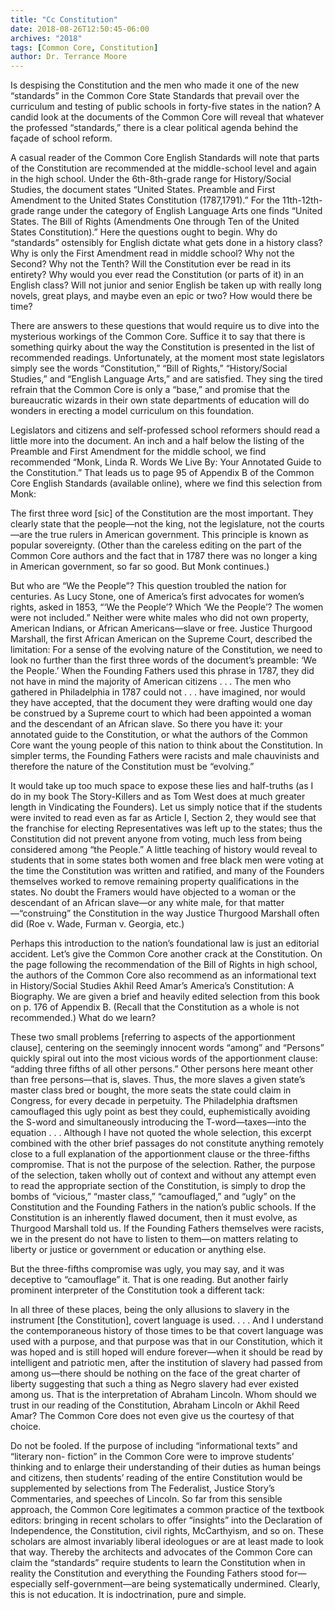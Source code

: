 ```yaml
---
title: "Cc Constitution"
date: 2018-08-26T12:50:45-06:00
archives: "2018"
tags: [Common Core, Constitution]
author: Dr. Terrance Moore
---
```

Is despising the Constitution and the men who made it one of the new “standards” in the Common Core State Standards that prevail over the curriculum and testing of public schools in forty-five states in the nation? A candid look at the documents of the Common Core will reveal that whatever the professed “standards,” there is a clear political agenda behind the façade of school reform.

A casual reader of the Common Core English Standards will note that parts of the Constitution are recommended at the middle-school level and again in the high school. Under the 6th-8th-grade range for History/Social Studies, the document states “United States. Preamble and First Amendment to the United States Constitution (1787,1791).” For the 11th-12th-grade range under the category of English Language Arts one finds “United States. The Bill of Rights (Amendments One through Ten of the United States Constitution).” Here the questions ought to begin. Why do “standards” ostensibly for English dictate what gets done in a history class? Why is only the First Amendment read in middle school? Why not the Second? Why not the Tenth? Will the Constitution ever be read in its entirety? Why would you ever read the Constitution (or parts of it) in an English class? Will not junior and senior English be taken up with really long novels, great plays, and maybe even an epic or two? How would there be time?

There are answers to these questions that would require us to dive into the mysterious workings of the Common Core. Suffice it to say that there is something quirky about the way the Constitution is presented in the list of recommended readings. Unfortunately, at the moment most state legislators simply see the words “Constitution,” “Bill of Rights,” “History/Social Studies,” and “English Language Arts,” and are satisfied. They sing the tired refrain that the Common Core is only a “base,” and promise that the bureaucratic wizards in their own state departments of education will do wonders in erecting a model curriculum on this foundation.

Legislators and citizens and self-professed school reformers should read a little more into the document. An inch and a half below the listing of the Preamble and First Amendment for the middle school, we find recommended “Monk, Linda R. Words We Live By: Your Annotated Guide to the Constitution.” That leads us to page 95 of Appendix B of the Common Core English Standards (available online), where we find this selection from Monk:

The first three word [sic] of the Constitution are the most important. They clearly state that the people—not the king, not the legislature, not the courts—are the true rulers in American government. This principle is known as popular sovereignty.
(Other than the careless editing on the part of the Common Core authors and the fact that in 1787 there was no longer a king in American government, so far so good. But Monk continues.)

But who are “We the People”? This question troubled the nation for centuries. As Lucy Stone, one of America’s first advocates for women’s rights, asked in 1853, “‘We the People’? Which ‘We the People’? The women were not included.” Neither were white males who did not own property, American Indians, or African Americans—slave or free. Justice Thurgood Marshall, the first African American on the Supreme Court, described the limitation:
For a sense of the evolving nature of the Constitution, we need to look no further than the first three words of the document’s preamble: ‘We the People.’ When the Founding Fathers used this phrase in 1787, they did not have in mind the majority of American citizens . . . The men who gathered in Philadelphia in 1787 could not . . . have imagined, nor would they have accepted, that the document they were drafting would one day be construed by a Supreme court to which had been appointed a woman and the descendant of an African slave.
So there you have it: your annotated guide to the Constitution, or what the authors of the Common Core want the young people of this nation to think about the Constitution. In simpler terms, the Founding Fathers were racists and male chauvinists and therefore the nature of the Constitution must be “evolving.”

It would take up too much space to expose these lies and half-truths (as I do in my book The Story-Killers and as Tom West does at much greater length in Vindicating the Founders). Let us simply notice that if the students were invited to read even as far as Article I, Section 2, they would see that the franchise for electing Representatives was left up to the states; thus the Constitution did not prevent anyone from voting, much less from being considered among “the People.” A little teaching of history would reveal to students that in some states both women and free black men were voting at the time the Constitution was written and ratified, and many of the Founders themselves worked to remove remaining property qualifications in the states. No doubt the Framers would have objected to a woman or the descendant of an African slave—or any white male, for that matter—“construing” the Constitution in the way Justice Thurgood Marshall often did (Roe v. Wade, Furman v. Georgia, etc.)

Perhaps this introduction to the nation’s foundational law is just an editorial accident. Let’s give the Common Core another crack at the Constitution. On the page following the recommendation of the Bill of Rights in high school, the authors of the Common Core also recommend as an informational text in History/Social Studies Akhil Reed Amar’s America’s Constitution: A Biography. We are given a brief and heavily edited selection from this book on p. 176 of Appendix B. (Recall that the Constitution as a whole is not recommended.) What do we learn?

These two small problems [referring to aspects of the apportionment clause], centering on the seemingly innocent words “among” and “Persons” quickly spiral out into the most vicious words of the apportionment clause: “adding three fifths of all other persons.” Other persons here meant other than free persons—that is, slaves. Thus, the more slaves a given state’s master class bred or bought, the more seats the state could claim in Congress, for every decade in perpetuity.
The Philadelphia draftsmen camouflaged this ugly point as best they could, euphemistically avoiding the S-word and simultaneously introducing the T-word—taxes—into the equation . . .
Although I have not quoted the whole selection, this excerpt combined with the other brief passages do not constitute anything remotely close to a full explanation of the apportionment clause or the three-fifths compromise. That is not the purpose of the selection. Rather, the purpose of the selection, taken wholly out of context and without any attempt even to read the appropriate section of the Constitution, is simply to drop the bombs of “vicious,” “master class,” “camouflaged,” and “ugly” on the Constitution and the Founding Fathers in the nation’s public schools. If the Constitution is an inherently flawed document, then it must evolve, as Thurgood Marshall told us. If the Founding Fathers themselves were racists, we in the present do not have to listen to them—on matters relating to liberty or justice or government or education or anything else.

But the three-fifths compromise was ugly, you may say, and it was deceptive to “camouflage” it. That is one reading. But another fairly prominent interpreter of the Constitution took a different tack:

In all three of these places, being the only allusions to slavery in the instrument [the Constitution], covert language is used. . . . And I understand the contemporaneous history of those times to be that covert language was used with a purpose, and that purpose was that in our Constitution, which it was hoped and is still hoped will endure forever—when it should be read by intelligent and patriotic men, after the institution of slavery had passed from among us—there should be nothing on the face of the great charter of liberty suggesting that such a thing as Negro slavery had ever existed among us.
That is the interpretation of Abraham Lincoln. Whom should we trust in our reading of the Constitution, Abraham Lincoln or Akhil Reed Amar? The Common Core does not even give us the courtesy of that choice.

Do not be fooled. If the purpose of including “informational texts” and “literary non- fiction” in the Common Core were to improve students’ thinking and to enlarge their understanding of their duties as human beings and citizens, then students’ reading of the entire Constitution would be supplemented by selections from The Federalist, Justice Story’s Commentaries, and speeches of Lincoln. So far from this sensible approach, the Common Core legitimates a common practice of the textbook editors: bringing in recent scholars to offer “insights” into the Declaration of Independence, the Constitution, civil rights, McCarthyism, and so on. These scholars are almost invariably liberal ideologues or are at least made to look that way. Thereby the architects and advocates of the Common Core can claim the “standards” require students to learn the Constitution when in reality the Constitution and everything the Founding Fathers stood for—especially self-government—are being systematically undermined. Clearly, this is not education. It is indoctrination, pure and simple.